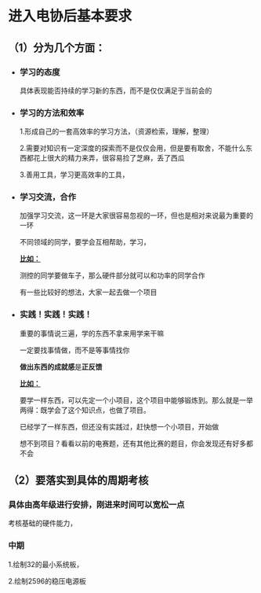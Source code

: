 # 进入电协后基本要求

## （1）分为几个方面：

- ### 学习的态度

   具体表现能否持续的学习新的东西，而不是仅仅满足于当前会的

- ### 学习的方法和效率

   1.形成自己的一套高效率的学习方法，（资源检索，理解，整理）

   2.需要对知识有一定深度的探索而不是仅仅会用，但是要有取舍，不能什么东西都花上很大的精力来弄，很容易捡了芝麻，丢了西瓜

   3.善用工具，学习更高效率的工具，

- ### 学习交流，合作

   加强学习交流，这一环是大家很容易忽视的一环，但也是相对来说最为重要的一环

   不同领域的同学，要学会互相帮助，学习，

   **<u>比如：</u>**

   测控的同学要做车子，那么硬件部分就可以和功率的同学合作

   有一些比较好的想法，大家一起去做一个项目
   
- ### 实践！实践！实践！

   重要的事情说三遍，学的东西不拿来用学来干嘛

   一定要找事情做，而不是等事情找你

   **做出东西的成就感**是**正反馈**

   <u>**比如：**</u>

   要学一样东西，可以先定一个小项目，这个项目中能够锻炼到。那么就是一举两得：既学会了这个知识点，也做了项目。
   
   已经学了一样东西，但还没有实践过，赶快想一个小项目，开始做
   
   想不到项目？看看以前的电赛题，还有其他比赛的题目，你会发现还有好多都不会

## （2）要落实到具体的周期考核

### 具体由高年级进行安排，刚进来时间可以宽松一点

考核基础的硬件能力，



### 中期

1.绘制32的最小系统板，

2.绘制2596的稳压电源板



